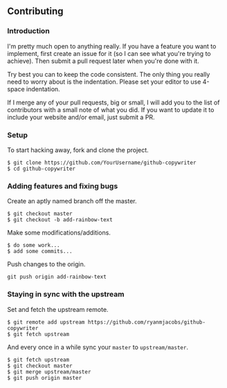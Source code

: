 ## Contributing

### Introduction
I'm pretty much open to anything really. If you have a feature you want to
implement, first create an issue for it (so I can see what you're trying to
achieve). Then submit a pull request later when
you're done with it.

Try best you can to keep the code consistent. The only thing you really
need to worry about is the indentation. Please set your editor to use 4-space
indentation.

If I merge any of your pull requests, big or small, I will add you to the list
of contributors with a small note of what you did. If you want to update it to
include your website and/or email, just submit a PR.

### Setup
To start hacking away, fork and clone the project.
```
$ git clone https://github.com/YourUsername/github-copywriter
$ cd github-copywriter
```

### Adding features and fixing bugs
Create an aptly named branch off the master.
```
$ git checkout master
$ git checkout -b add-rainbow-text
```

Make some modifications/additions.
```
$ do some work...
$ add some commits...
```

Push changes to the origin.
```
git push origin add-rainbow-text
```

### Staying in sync with the upstream
Set and fetch the upstream remote.
```
$ git remote add upstream https://github.com/ryanmjacobs/github-copywriter
$ git fetch upstream
```

And every once in a while sync your `master` to `upstream/master`.
```
$ git fetch upstream
$ git checkout master
$ git merge upstream/master
$ git push origin master
```
